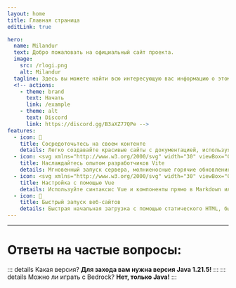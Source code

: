 ```yaml
---
layout: home
title: Главная страница
editLink: true

hero:
  name: Milandur
  text: Добро пожаловать на официальный сайт проекта.
  image: 
    src: /rlogi.png
    alt: Milandur
  tagline: Здесь вы можете найти всю интересующую вас информацию о этом проекте.
  <!-- actions:
    - theme: brand
      text: Начать
      link: /example
    - theme: alt
      text: Discord
      link: https://discord.gg/B3aXZ77QPe -->
features:
  - icon: 📝
    title: Сосредоточьтесь на своем контенте
    details: Легко создавайте красивые сайты с документацией, используя только Markdown.
  - icon: <svg xmlns="http://www.w3.org/2000/svg" width="30" viewBox="0 0 256 256.32"><defs><linearGradient id="a" x1="-.828%" x2="57.636%" y1="7.652%" y2="78.411%"><stop offset="0%" stop-color="#41D1FF"/><stop offset="100%" stop-color="#BD34FE"/></linearGradient><linearGradient id="b" x1="43.376%" x2="50.316%" y1="2.242%" y2="89.03%"><stop offset="0%" stop-color="#FFEA83"/><stop offset="8.333%" stop-color="#FFDD35"/><stop offset="100%" stop-color="#FFA800"/></linearGradient></defs><path fill="url(#a)" d="M255.153 37.938 134.897 252.976c-2.483 4.44-8.862 4.466-11.382.048L.875 37.958c-2.746-4.814 1.371-10.646 6.827-9.67l120.385 21.517a6.537 6.537 0 0 0 2.322-.004l117.867-21.483c5.438-.991 9.574 4.796 6.877 9.62Z"/><path fill="url(#b)" d="M185.432.063 96.44 17.501a3.268 3.268 0 0 0-2.634 3.014l-5.474 92.456a3.268 3.268 0 0 0 3.997 3.378l24.777-5.718c2.318-.535 4.413 1.507 3.936 3.838l-7.361 36.047c-.495 2.426 1.782 4.5 4.151 3.78l15.304-4.649c2.372-.72 4.652 1.36 4.15 3.788l-11.698 56.621c-.732 3.542 3.979 5.473 5.943 2.437l1.313-2.028 72.516-144.72c1.215-2.423-.88-5.186-3.54-4.672l-25.505 4.922c-2.396.462-4.435-1.77-3.759-4.114l16.646-57.705c.677-2.35-1.37-4.583-3.769-4.113Z"/></svg>
    title: Наслаждайтесь опытом разработчиков Vite
    details: Мгновенный запуск сервера, молниеносные горячие обновления и использование плагинов экосистемы Vite.
  - icon: <svg xmlns="http://www.w3.org/2000/svg" width="30" viewBox="0 0 256 220.8"><path fill="#41B883" d="M204.8 0H256L128 220.8 0 0h97.92L128 51.2 157.44 0h47.36Z"/><path fill="#41B883" d="m0 0 128 220.8L256 0h-51.2L128 132.48 50.56 0H0Z"/><path fill="#35495E" d="M50.56 0 128 133.12 204.8 0h-47.36L128 51.2 97.92 0H50.56Z"/></svg>
    title: Настройка с помощью Vue
    details: Используйте синтаксис Vue и компоненты прямо в Markdown или создавайте собственные темы с помощью Vue.
  - icon: 🚀
    title: Быстрый запуск веб-сайтов
    details: Быстрая начальная загрузка с помощью статического HTML, быстрая навигация после загрузки с помощью маршрутизации на стороне клиента.
---
```

---

# Ответы на частые вопросы:

::: details Какая версия?
**Для захода вам нужна версия Java 1.21.5!**
:::
::: details Можно ли играть с Bedrock?
**Нет, только Java!**
:::